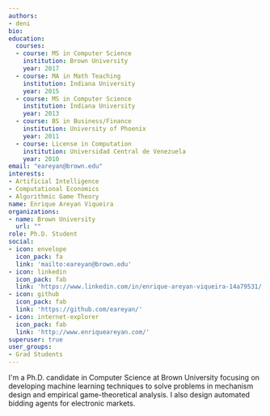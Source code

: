 ```yaml
---
authors:
- deni
bio: 
education:
  courses:
  - course: MS in Computer Science
    institution: Brown University
    year: 2017
  - course: MA in Math Teaching
    institution: Indiana University
    year: 2015
  - course: MS in Computer Science
    institution: Indiana University
    year: 2013
  - course: BS in Business/Finance
    institution: University of Phoenix
    year: 2011
  - course: License in Computation
    institution: Universidad Central de Venezuela
    year: 2010
email: "eareyan@brown.edu"
interests:
- Artificial Intelligence
- Computational Economics
- Algorithmic Game Theory
name: Enrique Areyan Viqueira
organizations:
- name: Brown University
  url: ""
role: Ph.D. Student
social:
- icon: envelope
  icon_pack: fa
  link: 'mailto:eareyan@brown.edu'
- icon: linkedin
  icon_pack: fab
  link: 'https://www.linkedin.com/in/enrique-areyan-viqueira-14a79531/'
- icon: github
  icon_pack: fab
  link: 'https://github.com/eareyan/'
- icon: internet-explorer
  icon_pack: fab
  link: 'http://www.enriqueareyan.com/'
superuser: true
user_groups:
- Grad Students
---
```


I'm a Ph.D. candidate in Computer Science at Brown University focusing on developing machine learning techniques to solve problems in mechanism design and empirical game-theoretical analysis. I also design automated bidding agents for electronic markets.